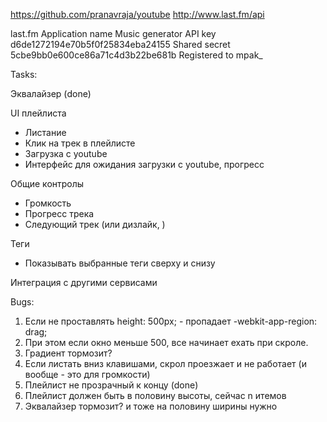 https://github.com/pranavraja/youtube
http://www.last.fm/api

last.fm
Application name	Music generator
API key	            d6de1272194e70b5f0f25834eba24155
Shared secret	    5cbe9bb0e600ce86a71c4d3b22be681b
Registered to	    mpak_


Tasks:

Эквалайзер (done)

UI плейлиста
- Листание
- Клик на трек в плейлисте
- Загрузка с youtube
- Интерфейс для ожидания загрузки с youtube, прогресс

Общие контролы
- Громкость
- Прогресс трека
- Следующий трек (или дизлайк, )

Теги
- Показывать выбранные теги сверху и снизу

Интеграция с другими сервисами


Bugs:

1. Если не проставлять height: 500px; - пропадает -webkit-app-region: drag; 
2. При этом если окно меньше 500, все начинает ехать при скроле.
3. Градиент тормозит?
4. Если листать вниз клавишами, скрол проезжает и не работает (и вообще - это для громкости)
5. Плейлист не прозрачный к концу (done)
6. Плейлист должен быть в половину высоты, сейчас n итемов
7. Эквалайзер тормозит? и тоже на половину ширины нужно